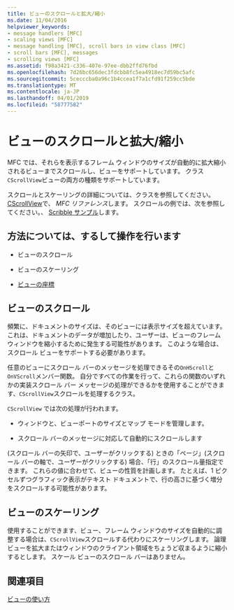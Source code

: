 ```yaml
---
title: ビューのスクロールと拡大/縮小
ms.date: 11/04/2016
helpviewer_keywords:
- message handlers [MFC]
- scaling views [MFC]
- message handling [MFC], scroll bars in view class [MFC]
- scroll bars [MFC], messages
- scrolling views [MFC]
ms.assetid: f98a3421-c336-407e-97ee-dbb2ffd76fbd
ms.openlocfilehash: 7d26bc656dec3fdcbb8fc5ea4918ec7d59bc5afc
ms.sourcegitcommit: 5cecccba0a96c1b4ccea1f7a1cfd91f259cc5bde
ms.translationtype: MT
ms.contentlocale: ja-JP
ms.lasthandoff: 04/01/2019
ms.locfileid: "58777582"
---
```

# <a name="scrolling-and-scaling-views"></a>ビューのスクロールと拡大/縮小

MFC では、それらを表示するフレーム ウィンドウのサイズが自動的に拡大縮小されるビューまでスクロールし、ビューをサポートしています。 クラス`CScrollView`ビューの両方の種類をサポートしています。

スクロールとスケーリングの詳細については、クラスを参照してください。 [CScrollView](../mfc/reference/cscrollview-class.md)で、 *MFC リファレンス*します。 スクロールの例では、次を参照してください。、 [Scribble サンプル](../overview/visual-cpp-samples.md)します。

## <a name="what-do-you-want-to-know-more-about"></a>方法については、するして操作を行います

- ビューのスクロール

- ビューのスケーリング

- [ビューの座標](/windows/desktop/gdi/window-coordinate-system)

##  <a name="_core_scrolling_a_view"></a> ビューのスクロール

頻繁に、ドキュメントのサイズは、そのビューには表示サイズを超えています。 これは、ドキュメントのデータが増加したり、ユーザーは、ビューのフレーム ウィンドウを縮小するために発生する可能性があります。 このような場合は、スクロール ビューをサポートする必要があります。

任意のビューにスクロール バーのメッセージを処理できるその`OnHScroll`と`OnVScroll`メンバー関数。 自分ですべての作業を行って、これらの関数のいずれかの実装スクロール バー メッセージの処理ができるかを使用することができます、`CScrollView`スクロールを処理するクラス。

`CScrollView` では次の処理が行われます。

- ウィンドウと、ビューポートのサイズとマップ モードを管理します。

- スクロール バーのメッセージに対応して自動的にスクロールします

(スクロール バーの矢印で、ユーザーがクリックする) ときの「ページ」(スクロール バーの軸で、ユーザーがクリックする) 場合、「行」のスクロール量指定できます。 これらの値に合わせて、ビューの性質を計画します。 たとえば、1 ピクセルずつグラフィック表示がテキスト ドキュメントで、行の高さに基づく増分をスクロールする可能性があります。

##  <a name="_core_scaling_a_view"></a> ビューのスケーリング

使用することができます、ビュー、フレーム ウィンドウのサイズを自動的に調整する場合は、`CScrollView`スクロールする代わりにスケーリングします。 論理ビューを拡大またはウィンドウのクライアント領域をちょうど収まるように縮小するとします。 スケール ビューのスクロール バーはありません。

## <a name="see-also"></a>関連項目

[ビューの使い方](../mfc/using-views.md)

